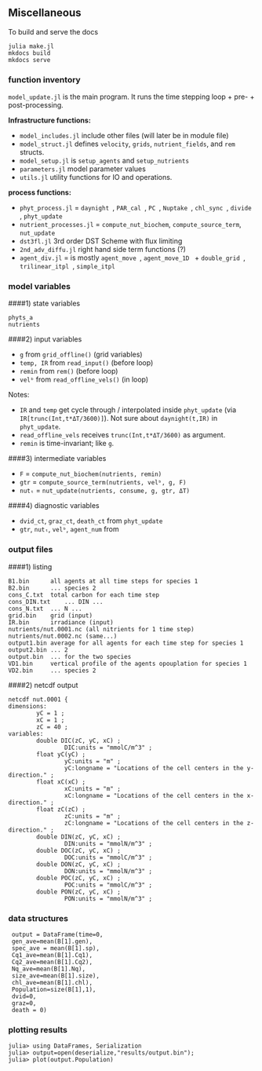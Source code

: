 ## Miscellaneous

To build and serve the docs

```
julia make.jl
mkdocs build
mkdocs serve
```

### function inventory

`model_update.jl` is the main program. It runs the time stepping loop + pre- + post-processing.

**Infrastructure functions:**

- `model_includes.jl` include other files (will later be in module file)
- `model_struct.jl` defines `velocity`, `grids`, `nutrient_fields`, and `rem` structs.
- `model_setup.jl` is `setup_agents` and `setup_nutrients`
- `parameters.jl` model parameter values
- `utils.jl` utility functions for IO and operations.

**process functions:**

- `phyt_process.jl` = `daynight `, `PAR_cal `, `PC `, `Nuptake `, `chl_sync `, `divide `, `phyt_update `
- `nutrient_processes.jl` = `compute_nut_biochem`, `compute_source_term`, `nut_update`
- `dst3fl.jl` 3rd order DST Scheme with flux limiting
- `2nd_adv_diffu.jl` right hand side term functions (?)
- `agent_div.jl` = is mostly `agent_move `, `agent_move_1D ` + `double_grid `, `trilinear_itpl `, `simple_itpl `

### model variables

####1) state variables

```
phyts_a
nutrients
```

####2) input variables

- `g` from `grid_offline()` (grid variables)
- `temp, IR` from `read_input()` (before loop)
- `remin` from `rem()` (before loop)
- `velᵇ` from `read_offline_vels()` (in loop)

Notes:

- `IR` and `temp` get cycle through / interpolated inside `phyt_update` (via `IR[trunc(Int,t*ΔT/3600)]`). Not sure about `daynight(t,IR)` in `phyt_update`. 
- `read_offline_vels` receives `trunc(Int,t*ΔT/3600)` as argument.
- `remin` is time-invariant; like `g`.

####3) intermediate variables

- `F` = `compute_nut_biochem(nutrients, remin)`
- `gtr` = `compute_source_term(nutrients, velᵇ, g, F)`
- `nutₜ` = `nut_update(nutrients, consume, g, gtr, ΔT)`

####4) diagnostic variables 

- `dvid_ct`, `graz_ct`, `death_ct` from `phyt_update`
- `gtr`, `nutₜ`, `velᵇ`, `agent_num` from 

### output files 

####1) listing

```
B1.bin		all agents at all time steps for species 1
B2.bin		... species 2
cons_C.txt	total carbon for each time step
cons_DIN.txt	... DIN ...
cons_N.txt	... N ...
grid.bin	grid (input)
IR.bin		irradiance (input)
nutrients/nut.0001.nc (all nitrients for 1 time step)	
nutrients/nut.0002.nc (same...)
output1.bin	average for all agents for each time step for species 1
output2.bin	... 2
output.bin	... for the two species
VD1.bin		vertical profile of the agents opouplation for species 1
VD2.bin		... species 2
```

####2) netcdf output

```
netcdf nut.0001 {
dimensions:
        yC = 1 ;
        xC = 1 ;
        zC = 40 ;
variables:
        double DIC(zC, yC, xC) ;
                DIC:units = "mmolC/m^3" ;
        float yC(yC) ;
                yC:units = "m" ;
                yC:longname = "Locations of the cell centers in the y-direction." ;
        float xC(xC) ;
                xC:units = "m" ;
                xC:longname = "Locations of the cell centers in the x-direction." ;
        float zC(zC) ;
                zC:units = "m" ;
                zC:longname = "Locations of the cell centers in the z-direction." ;
        double DIN(zC, yC, xC) ;
                DIN:units = "mmolN/m^3" ;
        double DOC(zC, yC, xC) ;
                DOC:units = "mmolC/m^3" ;
        double DON(zC, yC, xC) ;
                DON:units = "mmolN/m^3" ;
        double POC(zC, yC, xC) ;
                POC:units = "mmolC/m^3" ;
        double PON(zC, yC, xC) ;
                PON:units = "mmolN/m^3" ;
```

### data structures

```
 output = DataFrame(time=0, 
 gen_ave=mean(B[1].gen), 
 spec_ave = mean(B[1].sp),
 Cq1_ave=mean(B[1].Cq1), 
 Cq2_ave=mean(B[1].Cq2), 
 Nq_ave=mean(B[1].Nq),
 size_ave=mean(B[1].size),
 chl_ave=mean(B[1].chl),
 Population=size(B[1],1),
 dvid=0,
 graz=0,
 death = 0)
```

### plotting results

```
julia> using DataFrames, Serialization
julia> output=open(deserialize,"results/output.bin");
julia> plot(output.Population)
```

